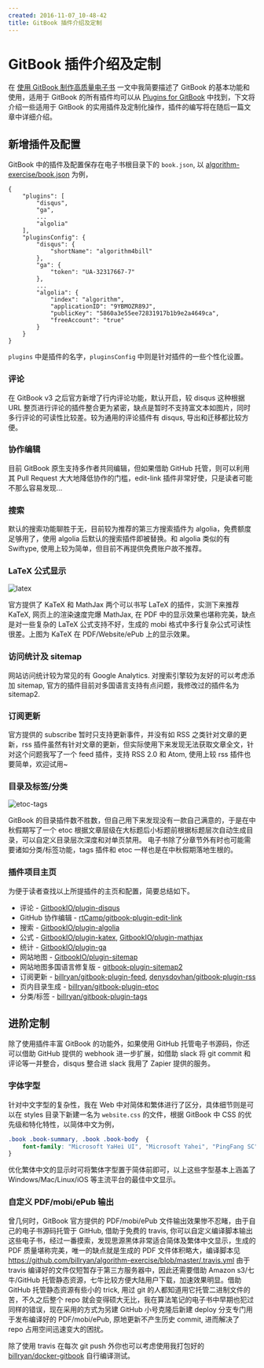 ```yaml
---
created: 2016-11-07_10-48-42
title: GitBook 插件介绍及定制
---
```


# GitBook 插件介绍及定制

在 [使用 GitBook 制作高质量电子书](https://blog.yuanbin.me/posts/2016/10/GitBook-part1-basic.html) 一文中我简要描述了 GitBook 的基本功能和使用，适用于 GitBook 的所有插件均可以从 [Plugins for GitBook](https://plugins.gitbook.com/) 中找到，下文将介绍一些适用于 GitBook 的实用插件及定制化操作，插件的编写将在随后一篇文章中详细介绍。

## 新增插件及配置

GitBook 中的插件及配置保存在电子书根目录下的 `book.json`, 以 [algorithm-exercise/book.json](https://github.com/billryan/algorithm-exercise/blob/master/book.json) 为例，

```
{
    "plugins": [
        "disqus",
        "ga",
        ...
        "algolia"
    ],
    "pluginsConfig": {
        "disqus": {
            "shortName": "algorithm4bill"
        },
        "ga": {
            "token": "UA-32317667-7"
        },
        ...
        "algolia": {
            "index": "algorithm",
            "applicationID": "9YBMOZR89J",
            "publicKey": "5860a3e55ee72831917b1b9e2a4649ca",
            "freeAccount": "true"
        }
    }
}
```

`plugins` 中是插件的名字，`pluginsConfig` 中则是针对插件的一些个性化设置。

### 评论

在 GitBook v3 之后官方新增了行内评论功能，默认开启，较 disqus 这种根据 URL 整页进行评论的插件整合更为紧密，缺点是暂时不支持富文本如图片，同时多行评论的可读性比较差。较为通用的评论插件有 disqus, 导出和迁移都比较方便。

### 协作编辑

目前 GitBook 原生支持多作者共同编辑，但如果借助 GitHub 托管，则可以利用其 Pull Request 大大地降低协作的门槛，edit-link 插件非常好使，只是读者可能不那么容易发现...

### 搜索

默认的搜索功能聊胜于无，目前较为推荐的第三方搜索插件为 algolia，免费额度足够用了，使用 algolia 后默认的搜索插件即被替换。和 algolia 类似的有 Swiftype, 使用上较为简单，但目前不再提供免费账户故不推荐。

### LaTeX 公式显示

![latex](http://7xojrx.com1.z0.glb.clouddn.com/images/misc/gitbook-part2-latex.jpg)

官方提供了 KaTeX 和 MathJax 两个可以书写 LaTeX 的插件，实测下来推荐 KaTeX, 网页上的渲染速度完爆 MathJax, 在 PDF 中的显示效果也堪称完美，缺点是对一些复杂的 LaTeX 公式支持不好，生成的 mobi 格式中多行复杂公式可读性很差。上图为 KaTeX 在 PDF/Website/ePub 上的显示效果。

### 访问统计及 sitemap

网站访问统计较为常见的有 Google Analytics. 对搜索引擎较为友好的可以考虑添加 sitemap, 官方的插件目前对多国语言支持有点问题，我修改过的插件名为 sitemap2.

### 订阅更新

官方提供的 subscribe 暂时只支持更新事件，并没有如 RSS 之类针对文章的更新，rss 插件虽然有针对文章的更新，但实际使用下来发现无法获取文章全文，针对这个问题我写了一个 feed 插件，支持 RSS 2.0 和 Atom, 使用上较 rss 插件也要简单，欢迎试用~

### 目录及标签/分类

![etoc-tags](http://7xojrx.com1.z0.glb.clouddn.com/images/misc/gitbook-part2-etoc-tags.png)

GitBook 的目录插件数不胜数，但自己用下来发现没有一款自己满意的，于是在中秋假期写了一个 etoc 根据文章层级在大标题后小标题前根据标题层次自动生成目录，可以自定义目录层次深度和对单页禁用。
电子书除了分章节外有时也可能需要诸如分类/标签功能，tags 插件和 etoc 一样也是在中秋假期落地生根的。

### 插件项目主页

为便于读者查找以上所提插件的主页和配置，简要总结如下。

- 评论 - [GitbookIO/plugin-disqus](https://github.com/GitbookIO/plugin-disqus)
- GitHub 协作编辑 - [rtCamp/gitbook-plugin-edit-link](https://github.com/rtCamp/gitbook-plugin-edit-link)
- 搜索 - [GitbookIO/plugin-algolia](https://github.com/GitbookIO/plugin-algolia)
- 公式 - [GitbookIO/plugin-katex](https://github.com/GitbookIO/plugin-katex), [GitbookIO/plugin-mathjax](https://github.com/GitbookIO/plugin-mathjax)
- 统计 - [GitbookIO/plugin-ga](https://github.com/GitbookIO/plugin-ga)
- 网站地图 - [GitbookIO/plugin-sitemap](https://github.com/GitbookIO/plugin-sitemap)
- 网站地图多国语言修复版 - [gitbook-plugin-sitemap2](https://www.npmjs.com/package/gitbook-plugin-sitemap2)
- 订阅更新 - [billryan/gitbook-plugin-feed](https://github.com/billryan/gitbook-plugin-feed), [denysdovhan/gitbook-plugin-rss](https://github.com/denysdovhan/gitbook-plugin-rss)
- 页内目录生成 - [billryan/gitbook-plugin-etoc](https://github.com/billryan/gitbook-plugin-etoc)
- 分类/标签 - [billryan/gitbook-plugin-tags](https://github.com/billryan/gitbook-plugin-tags)

## 进阶定制

除了使用插件丰富 GitBook 的功能外，如果使用 GitHub 托管电子书源码，你还可以借助 GitHub 提供的 webhook 进一步扩展，如借助 slack 将 git commit 和评论等一并整合，disqus 整合进 slack 我用了 Zapier 提供的服务。

### 字体字型

针对中文字型的复杂性，我在 Web 中对简体和繁体进行了区分，具体细节则是可以在 styles 目录下新建一名为 `website.css` 的文件，根据 GitBook 中 CSS 的优先级和特化特性，以简体中文为例，
```css
.book .book-summary, .book .book-body  {
    font-family: "Microsoft YaHei UI", "Microsoft Yahei", "PingFang SC", "Lantinghei SC", "Hiragino Sans GB", "WenQuanYi Micro Hei", "WenQuanYi Zen Hei", "Noto Sans CJK SC", "Microsoft JhengHei UI", "Microsoft JhengHei", "PingFang TC", "Lantinghei TC", "Noto Sans CJK TC", "Helvetica Neue", Helvetica, Arial, sans-serif;
}
```
优化繁体中文的显示时可将繁体字型置于简体前即可，以上这些字型基本上涵盖了 Windows/Mac/Linux/iOS 等主流平台的最佳中文显示。

### 自定义 PDF/mobi/ePub 输出

曾几何时，GitBook 官方提供的 PDF/mobi/ePub 文件输出效果惨不忍睹，由于自己的电子书源码托管于 GitHub, 借助于免费的 travis, 你可以自定义编译脚本输出这些电子书，经过一番摸索，发现思源黑体非常适合简体及繁体中文显示，生成的 PDF 质量堪称完美，唯一的缺点就是生成的 PDF 文件体积略大，编译脚本见 <https://github.com/billryan/algorithm-exercise/blob/master/.travis.yml> 由于 travis 编译好的文件仅短暂存于第三方服务器中，因此还需要借助 Amazon s3/七牛/GitHub 托管静态资源，七牛比较方便大陆用户下载，加速效果明显。借助 GitHub 托管静态资源有些小的 trick, 用过 git 的人都知道用它托管二进制文件的苦，不久之后整个 repo 就会变得硕大无比，我在算法笔记的电子书中早期也犯过同样的错误，现在采用的方式为另建 GitHub 小号克隆后新建 deploy 分支专门用于发布编译好的 PDF/mobi/ePub, 原地更新不产生历史 commit, 进而解决了 repo 占用空间迅速变大的困扰。

除了使用 travis 在每次 git push 外你也可以考虑使用我打包好的 [billryan/docker-gitbook](https://github.com/billryan/docker-gitbook) 自行编译测试。